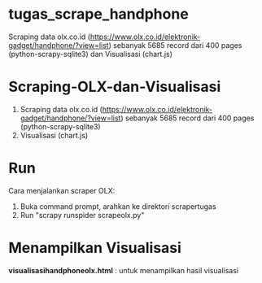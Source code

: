 # tugas_scrape_handphone
Scraping data olx.co.id (https://www.olx.co.id/elektronik-gadget/handphone/?view=list) sebanyak 5685 record dari 400 pages (python-scrapy-sqlite3) dan Visualisasi (chart.js)

# Scraping-OLX-dan-Visualisasi
1) Scraping data olx.co.id (https://www.olx.co.id/elektronik-gadget/handphone/?view=list) sebanyak 5685 record dari 400 pages (python-scrapy-sqlite3) 
2) Visualisasi (chart.js)

# Run
Cara menjalankan scraper OLX:
1. Buka command prompt, arahkan ke direktori scrapertugas
2. Run "scrapy runspider scrapeolx.py"

# Menampilkan Visualisasi
<b>visualisasihandphoneolx.html</b> : untuk menampilkan hasil visualisasi
